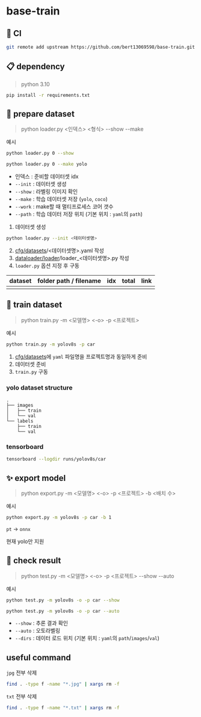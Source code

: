 # base-train

## 🔄 CI

```bash
git remote add upstream https://github.com/bert13069598/base-train.git
```

## 📋 dependency

> python 3.10

```bash
pip install -r requirements.txt
```

## 📂 prepare dataset

> python loader.py <인덱스> <형식> --show --make

예시

```bash
python loader.py 0 --show
```

```bash
python loader.py 0 --make yolo
```

- 인덱스 : 준비할 데이터셋 idx
- `--init` : 데이터셋 생성
- `--show` : 라벨링 이미지 확인
- `--make` : 학습 데이터셋 저장 (`yolo`, `coco`)
- `--work` : make할 때 멀티프로세스 코어 갯수
- `--path` : 학습 데이터 저장 위치 (기본 위치 : `yaml`의 `path`)

1. 데이터셋 생성

```bash
python loader.py --init <데이터셋명>
```

2. [cfg/datasets](cfg/datasets)/<데이터셋명>.yaml 작성
3. [dataloader/loader](dataloader/loader)/loader_<데이터셋명>.py 작성
4. `loader.py` 옵션 지정 후 구동

| dataset | folder path / filename | idx | total | link |
|---------|------------------------|:---:|-------|------|
|         |                        |     |       |      |

## 🚀 train dataset

> python train.py -m <모델명> <-o> -p <프로젝트>

예시

```bash
python train.py -m yolov8s -p car
```

1. [cfg/datasets](cfg/datasets)에 `yaml` 파일명을 프로젝트명과 동일하게 준비
2. 데이터셋 준비
3. `train.py` 구동

### yolo dataset structure

```
.
├── images
│   ├── train
│   └── val
└── labels
    ├── train
    └── val
```

### tensorboard

```bash
tensorboard --logdir runs/yolov8s/car
```

## ✨ export model

> python export.py -m <모델명> <-o> -p <프로젝트> -b <배치 수>

예시

```bash
python export.py -m yolov8s -p car -b 1
```

`pt` -> `onnx`

현재 yolo만 지원

## 🎯 check result

> python test.py -m <모델명> <-o> -p <프로젝트> --show --auto

예시

```bash
python test.py -m yolov8s -o -p car --show
```

```bash
python test.py -m yolov8s -o -p car --auto
```

- `--show` : 추론 결과 확인
- `--auto` : 오토라벨링
- `--dirs` : 데이터 로드 위치 (기본 위치 : `yaml`의 `path`/`images`/`val`)

## useful command

`jpg` 전부 삭제

```bash
find . -type f -name "*.jpg" | xargs rm -f
```

`txt` 전부 삭제

```bash
find . -type f -name "*.txt" | xargs rm -f
```

